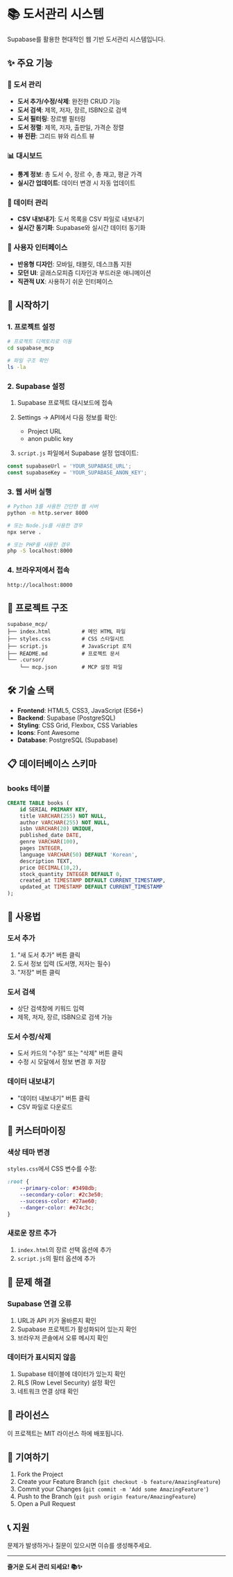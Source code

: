 # 📚 도서관리 시스템

Supabase를 활용한 현대적인 웹 기반 도서관리 시스템입니다.

## ✨ 주요 기능

### 📖 도서 관리
- **도서 추가/수정/삭제**: 완전한 CRUD 기능
- **도서 검색**: 제목, 저자, 장르, ISBN으로 검색
- **도서 필터링**: 장르별 필터링
- **도서 정렬**: 제목, 저자, 출판일, 가격순 정렬
- **뷰 전환**: 그리드 뷰와 리스트 뷰

### 📊 대시보드
- **통계 정보**: 총 도서 수, 장르 수, 총 재고, 평균 가격
- **실시간 업데이트**: 데이터 변경 시 자동 업데이트

### 💾 데이터 관리
- **CSV 내보내기**: 도서 목록을 CSV 파일로 내보내기
- **실시간 동기화**: Supabase와 실시간 데이터 동기화

### 🎨 사용자 인터페이스
- **반응형 디자인**: 모바일, 태블릿, 데스크톱 지원
- **모던 UI**: 글래스모피즘 디자인과 부드러운 애니메이션
- **직관적 UX**: 사용하기 쉬운 인터페이스

## 🚀 시작하기

### 1. 프로젝트 설정

```bash
# 프로젝트 디렉토리로 이동
cd supabase_mcp

# 파일 구조 확인
ls -la
```

### 2. Supabase 설정

1. Supabase 프로젝트 대시보드에 접속
2. Settings → API에서 다음 정보를 확인:
   - Project URL
   - anon public key

3. `script.js` 파일에서 Supabase 설정 업데이트:
```javascript
const supabaseUrl = 'YOUR_SUPABASE_URL';
const supabaseKey = 'YOUR_SUPABASE_ANON_KEY';
```

### 3. 웹 서버 실행

```bash
# Python 3를 사용한 간단한 웹 서버
python -m http.server 8000

# 또는 Node.js를 사용한 경우
npx serve .

# 또는 PHP를 사용한 경우
php -S localhost:8000
```

### 4. 브라우저에서 접속

```
http://localhost:8000
```

## 📁 프로젝트 구조

```
supabase_mcp/
├── index.html          # 메인 HTML 파일
├── styles.css          # CSS 스타일시트
├── script.js           # JavaScript 로직
├── README.md           # 프로젝트 문서
└── .cursor/
    └── mcp.json        # MCP 설정 파일
```

## 🛠️ 기술 스택

- **Frontend**: HTML5, CSS3, JavaScript (ES6+)
- **Backend**: Supabase (PostgreSQL)
- **Styling**: CSS Grid, Flexbox, CSS Variables
- **Icons**: Font Awesome
- **Database**: PostgreSQL (Supabase)

## 📋 데이터베이스 스키마

### books 테이블
```sql
CREATE TABLE books (
    id SERIAL PRIMARY KEY,
    title VARCHAR(255) NOT NULL,
    author VARCHAR(255) NOT NULL,
    isbn VARCHAR(20) UNIQUE,
    published_date DATE,
    genre VARCHAR(100),
    pages INTEGER,
    language VARCHAR(50) DEFAULT 'Korean',
    description TEXT,
    price DECIMAL(10,2),
    stock_quantity INTEGER DEFAULT 0,
    created_at TIMESTAMP DEFAULT CURRENT_TIMESTAMP,
    updated_at TIMESTAMP DEFAULT CURRENT_TIMESTAMP
);
```

## 🎯 사용법

### 도서 추가
1. "새 도서 추가" 버튼 클릭
2. 도서 정보 입력 (도서명, 저자는 필수)
3. "저장" 버튼 클릭

### 도서 검색
- 상단 검색창에 키워드 입력
- 제목, 저자, 장르, ISBN으로 검색 가능

### 도서 수정/삭제
- 도서 카드의 "수정" 또는 "삭제" 버튼 클릭
- 수정 시 모달에서 정보 변경 후 저장

### 데이터 내보내기
- "데이터 내보내기" 버튼 클릭
- CSV 파일로 다운로드

## 🔧 커스터마이징

### 색상 테마 변경
`styles.css`에서 CSS 변수를 수정:

```css
:root {
    --primary-color: #3498db;
    --secondary-color: #2c3e50;
    --success-color: #27ae60;
    --danger-color: #e74c3c;
}
```

### 새로운 장르 추가
1. `index.html`의 장르 선택 옵션에 추가
2. `script.js`의 필터 옵션에 추가

## 🐛 문제 해결

### Supabase 연결 오류
1. URL과 API 키가 올바른지 확인
2. Supabase 프로젝트가 활성화되어 있는지 확인
3. 브라우저 콘솔에서 오류 메시지 확인

### 데이터가 표시되지 않음
1. Supabase 테이블에 데이터가 있는지 확인
2. RLS (Row Level Security) 설정 확인
3. 네트워크 연결 상태 확인

## 📝 라이선스

이 프로젝트는 MIT 라이선스 하에 배포됩니다.

## 🤝 기여하기

1. Fork the Project
2. Create your Feature Branch (`git checkout -b feature/AmazingFeature`)
3. Commit your Changes (`git commit -m 'Add some AmazingFeature'`)
4. Push to the Branch (`git push origin feature/AmazingFeature`)
5. Open a Pull Request

## 📞 지원

문제가 발생하거나 질문이 있으시면 이슈를 생성해주세요.

---

**즐거운 도서 관리 되세요! 📚✨**
